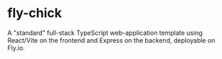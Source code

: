 # fly-chick
A "standard" full-stack TypeScript web-application template using React/Vite on the frontend and Express on the backend, deployable on Fly.io.
